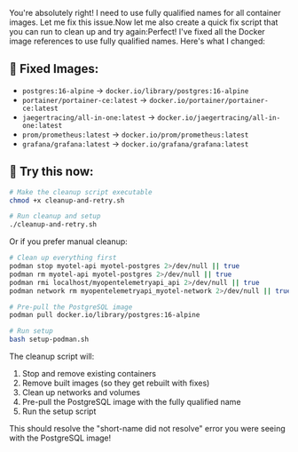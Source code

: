 You're absolutely right! I need to use fully qualified names for all container images. Let me fix this issue.Now let me also create a quick fix script that you can run to clean up and try again:Perfect! I've fixed all the Docker image references to use fully qualified names. Here's what I changed:

## 🔧 **Fixed Images:**

- `postgres:16-alpine` → `docker.io/library/postgres:16-alpine`
- `portainer/portainer-ce:latest` → `docker.io/portainer/portainer-ce:latest`  
- `jaegertracing/all-in-one:latest` → `docker.io/jaegertracing/all-in-one:latest`
- `prom/prometheus:latest` → `docker.io/prom/prometheus:latest`
- `grafana/grafana:latest` → `docker.io/grafana/grafana:latest`

## 🚀 **Try this now:**

```bash
# Make the cleanup script executable
chmod +x cleanup-and-retry.sh

# Run cleanup and setup
./cleanup-and-retry.sh
```

Or if you prefer manual cleanup:

```bash
# Clean up everything first
podman stop myotel-api myotel-postgres 2>/dev/null || true
podman rm myotel-api myotel-postgres 2>/dev/null || true
podman rmi localhost/myopentelemetryapi_api 2>/dev/null || true
podman network rm myopentelemetryapi_myotel-network 2>/dev/null || true

# Pre-pull the PostgreSQL image
podman pull docker.io/library/postgres:16-alpine

# Run setup
bash setup-podman.sh
```

The cleanup script will:
1. Stop and remove existing containers
2. Remove built images (so they get rebuilt with fixes)  
3. Clean up networks and volumes
4. Pre-pull the PostgreSQL image with the fully qualified name
5. Run the setup script

This should resolve the "short-name did not resolve" error you were seeing with the PostgreSQL image!